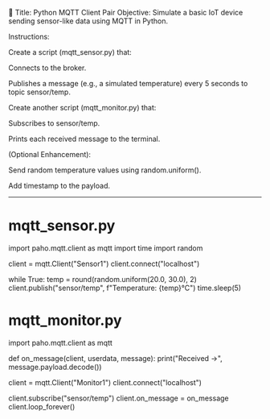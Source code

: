 📌 Title: Python MQTT Client Pair
Objective: Simulate a basic IoT device sending sensor-like data using MQTT in Python.

Instructions:

Create a script (mqtt_sensor.py) that:

Connects to the broker.

Publishes a message (e.g., a simulated temperature) every 5 seconds to topic sensor/temp.

Create another script (mqtt_monitor.py) that:

Subscribes to sensor/temp.

Prints each received message to the terminal.

(Optional Enhancement):

Send random temperature values using random.uniform().

Add timestamp to the payload.

---------------------------------------------------------------------------

# mqtt_sensor.py
import paho.mqtt.client as mqtt
import time
import random

client = mqtt.Client("Sensor1")
client.connect("localhost")

while True:
    temp = round(random.uniform(20.0, 30.0), 2)
    client.publish("sensor/temp", f"Temperature: {temp}°C")
    time.sleep(5)


# mqtt_monitor.py
import paho.mqtt.client as mqtt

def on_message(client, userdata, message):
    print("Received ->", message.payload.decode())

client = mqtt.Client("Monitor1")
client.connect("localhost")

client.subscribe("sensor/temp")
client.on_message = on_message
client.loop_forever()
